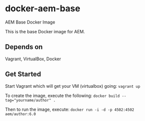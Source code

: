 # docker-aem-base
AEM Base Docker Image

This is the base Docker image for AEM.

## Depends on
Vagrant, VirtualBox, Docker

## Get Started
Start Vagrant which will get your VM (virtualbox) going:
`vagrant up`

To create the image, execute the following:
`docker build --tag="yourname/author" .`

Then to run the image, execute:
`docker run -i -d -p 4502:4502 aem/author:6.0`